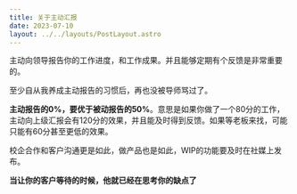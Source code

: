 ```yaml
---
title: 关于主动汇报
date: 2023-07-10
layout: ../../layouts/PostLayout.astro
---
```


主动向领导报告你的工作进度，和工作成果。并且能够定期有个反馈是非常重要的。

至少自从我养成主动报告的习惯后，再也没被导师骂过了。

**主动报告的0%，要优于被动报告的50%**。意思是如果你做了一个80分的工作，主动向上级汇报会有120分的效果，并且能及时得到反馈。如果等老板来找，可能只能有60分甚至更低的效果。

校企合作和客户沟通更是如此，做产品也是如此，WIP的功能要及时在社媒上发布。

**当让你的客户等待的时候，他就已经在思考你的缺点了**
